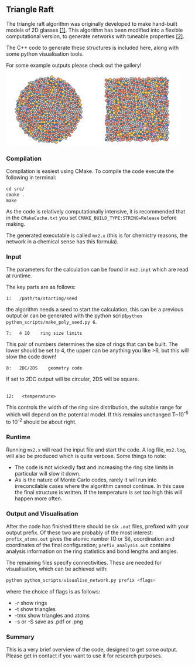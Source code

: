 ## Triangle Raft

The triangle raft algorithm was originally developed to make hand-built models
of 2D glasses [[1]](https://pdf.sciencedirectassets.com/271563/1-s2.0-S0022309300X04048/1-s2.0-0022309382901065/main.pdf?X-Amz-Security-Token=AgoJb3JpZ2luX2VjEJH%2F%2F%2F%2F%2F%2F%2F%2F%2F%2FwEaCXVzLWVhc3QtMSJHMEUCIBlngSljGlUkTFH54yUE178mACeuABa4uym7N5ddFfyOAiEAsOUoiptcqX6PSGFOY8chuTK%2FpbTegNBpErcYYlqHu7kq2gMIKhACGgwwNTkwMDM1NDY4NjUiDHSw3GrkR2FVigGS2Cq3A5qVBdeIMdsvNk6VI59PcRCpZR1jUxfYxeMNJxZbGrPCoUEFTz1rXHlw0z%2Bj0r6oHxesYkEyclz8kB6NVB%2BH8qeus%2F7othTwkJCOdqa2SsRhXC%2FSCWa53PudrKxFQ4tOQVGE5ZZ%2BohDqHj5lkmk45C0p6gutg7RLAW7r9yskumKw6LjhRXr7j25csj%2BfFUN3qSM9dur8hla0sKdXzKmnnGNgEOq9a2vi6cwUVAdKjES1hCTZ%2BwJQLIVjMwvqBaCUgfMCA24IOEQkvDsgku6lCkGvsbkv8%2B8vULsYLSA2JeVhxlO5ysDAQpIXTkgxsTh9xVnYQw8H%2F83ZGots30A4KgN4060AHSw7ptJzuCkHCIXpnuRo5tPi8JbeEs01dqGg8WL0798qCHXfBrQKvTJ%2BDE%2FuOSThg%2FUzmkDn8cr2RD1i2hw8EH5TSNuBSsxAs0%2BeRuGvfAd5fRphGHkSoitUqEs3gfsmbNDFzXFr3Rv%2Bfv6n6uNIMxG0CX23kAcL6Eub%2FQjSrxNjsqj5Dehb3S6ziM%2BghcckULF45%2BV76wkFyw43yKT9vyrd1kwgR%2F7PWgRqvkLgj2Jehe4wjLTU6gU6tAGUI4WnpVCh41qubTmsBcsYMPoF7KuPfitAzukKGSQO5r9CXQ4pxhUtHmESZC7pxG1pA6mrqwkvZVPjiKQeLk08kXlBPltbu4QI5mIT%2F6XGtnXX%2F2owE7kd8JpwrBANfN3sNHAS%2BZTitOvF%2FjhulslImStYkcMmmHditNyGWMbfhk5rCs6iBitPP55W6QIwkwVbB9Jf1XB%2BgzfSWEc9PKj9UNK5cQ%2BEeXZKTR4LHF1WlA%2F5IIc%3D&X-Amz-Algorithm=AWS4-HMAC-SHA256&X-Amz-Date=20190815T094349Z&X-Amz-SignedHeaders=host&X-Amz-Expires=300&X-Amz-Credential=ASIAQ3PHCVTY2V6G2QAY%2F20190815%2Fus-east-1%2Fs3%2Faws4_request&X-Amz-Signature=efc96c863749e1262fb7182ba3af6192f152fff4fe5b11cd360722b4aca0d165&hash=a978eebb79bc68cd6a6113eefbe42c1a99c544e7fd23a899c3afebd9be95653a&host=68042c943591013ac2b2430a89b270f6af2c76d8dfd086a07176afe7c76c2c61&pii=0022309382901065&tid=spdf-1eefdc5c-c52e-4013-9cf6-e6c538f703c5&sid=4e47231d31cd204c3759cf153feb0eda1f55gxrqb&type=client).
This algorithm has been modified into a flexible computational version, to generate networks with tuneable properties [[2]](https://www.tandfonline.com/doi/full/10.1080/00268976.2019.1605099).

The C++ code to generate these structures is included here, along with some python visualisation tools.

For some example outputs please check out the gallery!

![Alt text](./gallery/cover.png "Title")

### Compilation 

Compilation is easiest using CMake.
To compile the code execute the following in terminal:
```commandline
cd src/
cmake .
make
```
As the code is relatively computationally intensive, it is recommended that in the 
```CMakeCache.txt``` you set ```CMAKE_BUILD_TYPE:STRING=Release``` before making.

The generated executable is called ```mx2.x``` (this is for chemistry reasons, the network
in a chemical sense has this formula).

### Input

The parameters for the calculation can be found in ```mx2.inpt``` which are read at runtime.

The key parts  are as follows:
```text
1:   /path/to/starting/seed  
```
the algorithm needs a seed to start the calculation, this can be a previous output or
can be generated with the python script```python python_scripts/make_poly_seed.py 6```.
```text:
7:   4 10    ring size limits
```
This pair of numbers determines the size of rings that can be built. 
The lower should be set to 4, the upper can be anything you like >6, but this will slow
the code down!
```text:
8:   2DC/2DS    geometry code
```
If set to 2DC output will be circular, 2DS will be square.
```text:

12:   <temperature>
```
This controls the width of the ring size distribution, the suitable range for which
will depend on the potential model. If this remains unchanged T~10<sup>-5</sup> to 10<sup>-2</sup> should be about right.

### Runtime

Running ```mx2.x``` will read the input file and start the code. A log file, ```mx2.log```, 
will also be produced which is quite verbose. Some things to note:

* The code is not wickedly fast and increasing the ring size limits in particular will slow it down.
* As is the nature of Monte Carlo codes, rarely it will run into irreconcilable cases where the algorithm cannot continue.
In this case the final structure is written. If the temperature is set too high this will happen more often.

### Output and Visualisation

After the code has finished there should be six ```.out``` files, prefixed with your output prefix.
Of these two are probably of the most interest: ```prefix_atoms.out``` gives the atomic number (O or Si), coordination
and coordinates of the final configuration; ```prefix_analysis.out``` contains analysis information
on the ring statistics and bond lengths and angles.

The remaining files specify connectivities. These are needed for visualisation, which can be achieved 
with:
```python
python python_scripts/visualise_network.py prefix <flags>
```
where the choice of flags is as follows:
* -r show rings
* -t show triangles
* -tmx show triangles and atoms
* -s or -S save as .pdf or .png

### Summary

This is a very brief overview of the code, designed to get some output.
Please get in contact if you want to use it for research purposes.

